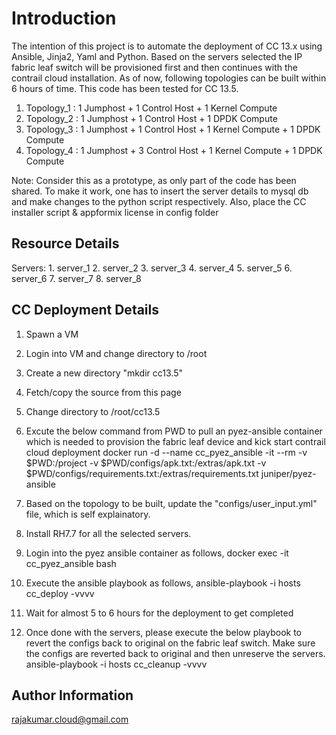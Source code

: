 Introduction
============

The intention of this project is to automate the deployment of CC 13.x using Ansible, Jinja2, Yaml and Python. Based on 
the servers selected the IP fabric leaf switch will be provisioned first and then continues with the contrail cloud installation. 
As of now, following topologies can be built within 6 hours of time. This code has been tested for CC 13.5.

1. Topology_1 : 1 Jumphost + 1 Control Host + 1 Kernel Compute
2. Topology_2 : 1 Jumphost + 1 Control Host + 1 DPDK Compute
3. Topology_3 : 1 Jumphost + 1 Control Host + 1 Kernel Compute + 1 DPDK Compute
4. Topology_4 : 1 Jumphost + 3 Control Host + 1 Kernel Compute + 1 DPDK Compute

Note: Consider this as a prototype, as only part of the code has been shared. To make it work, one has to insert the server details to mysql db
and make changes to the python script respectively. Also, place the CC installer script & appformix license in config folder

Resource Details
----------------
Servers:
    1. server_1
    2. server_2
    3. server_3
    4. server_4
    5. server_5
    6. server_6
    7. server_7
    8. server_8


CC Deployment Details
---------------------
1. Spawn a VM 

2. Login into VM and change directory to /root

3. Create a new directory "mkdir cc13.5"

4. Fetch/copy the source from this page 

5. Change directory to  /root/cc13.5 

6. Excute the below command from PWD to pull an pyez-ansible container which is needed to provision the fabric leaf device and kick start contrail cloud deployment
   docker run -d --name cc_pyez_ansible -it --rm -v $PWD:/project -v $PWD/configs/apk.txt:/extras/apk.txt -v $PWD/configs/requirements.txt:/extras/requirements.txt juniper/pyez-ansible

7. Based on the topology to be built, update the "configs/user_input.yml" file, which is self explainatory.

8. Install RH7.7 for all the selected servers.

9. Login into the pyez ansible container as follows,
   docker exec -it cc_pyez_ansible bash

10. Execute the ansible playbook as follows,
    ansible-playbook -i hosts cc_deploy -vvvv

11. Wait for almost 5 to 6 hours for the deployment to get completed

12. Once done with the servers, please execute the below playbook to revert the configs back to original on the fabric leaf
    switch. Make sure the configs are reverted back to original and then unreserve the servers.
    ansible-playbook -i hosts cc_cleanup -vvvv

Author Information
------------------
rajakumar.cloud@gmail.com
